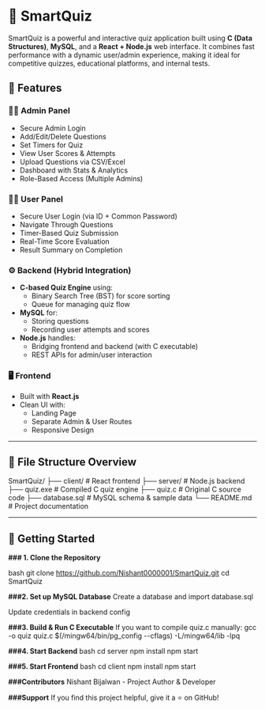 # 🧠 SmartQuiz

SmartQuiz is a powerful and interactive quiz application built using **C (Data Structures)**, **MySQL**, and a **React + Node.js** web interface. It combines fast performance with a dynamic user/admin experience, making it ideal for competitive quizzes, educational platforms, and internal tests.

## 📌 Features

### 🧑‍💼 Admin Panel
- Secure Admin Login
- Add/Edit/Delete Questions
- Set Timers for Quiz
- View User Scores & Attempts
- Upload Questions via CSV/Excel
- Dashboard with Stats & Analytics
- Role-Based Access (Multiple Admins)

### 👨‍🎓 User Panel
- Secure User Login (via ID + Common Password)
- Navigate Through Questions
- Timer-Based Quiz Submission
- Real-Time Score Evaluation
- Result Summary on Completion

### ⚙️ Backend (Hybrid Integration)
- **C-based Quiz Engine** using:
  - Binary Search Tree (BST) for score sorting
  - Queue for managing quiz flow
- **MySQL** for:
  - Storing questions
  - Recording user attempts and scores
- **Node.js** handles:
  - Bridging frontend and backend (with C executable)
  - REST APIs for admin/user interaction

### 🖥️ Frontend
- Built with **React.js**
- Clean UI with:
  - Landing Page
  - Separate Admin & User Routes
  - Responsive Design

---

## 📂 File Structure Overview

SmartQuiz/
├── client/ # React frontend
├── server/ # Node.js backend
├── quiz.exe # Compiled C quiz engine
├── quiz.c # Original C source code
├── database.sql # MySQL schema & sample data
└── README.md # Project documentation


---

## 🚀 Getting Started

**### 1. Clone the Repository**

bash
git clone https://github.com/Nishant0000001/SmartQuiz.git
cd SmartQuiz

**###2. Set up MySQL Database**
Create a database and import database.sql

Update credentials in backend config

**###3. Build & Run C Executable**
If you want to compile quiz.c manually:
gcc -o quiz quiz.c $(/mingw64/bin/pg_config --cflags) -L/mingw64/lib -lpq

**###4. Start Backend**
bash
cd server
npm install
npm start

**###5. Start Frontend**
bash
cd client
npm install
npm start

**###Contributors**
Nishant Bijalwan - Project Author & Developer

**###Support**
If you find this project helpful, give it a ⭐ on GitHub!
